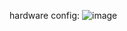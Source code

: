 hardware config: 
![image](https://user-images.githubusercontent.com/93194254/220152895-2b8a850f-d142-490c-899f-454c30f2aa0d.png)
